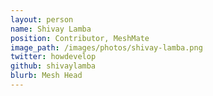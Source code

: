 ```yaml
---
layout: person
name: Shivay Lamba
position: Contributor, MeshMate
image_path: /images/photos/shivay-lamba.png
twitter: howdevelop
github: shivaylamba
blurb: Mesh Head
---
```

